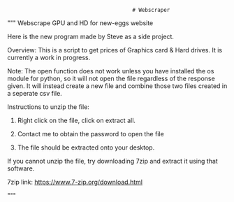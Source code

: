                                             # Webscraper
"""
Webscrape GPU and HD for new-eggs website

Here is the new program made by Steve as a side project.

Overview:
This is a script to get prices of Graphics card & Hard drives. It is currently a work in progress.

Note: The open function does not work unless you have installed the os module for python, so it will not open the file regardless of the response given.
It will instead create a new file and combine those two files created in a seperate csv file. 


Instructions to unzip the file:

1. Right click on the file, click on extract all.

2. Contact me to obtain the password to open the file

3. The file should be extracted onto your desktop.

If you cannot unzip the file, try downloading 7zip and extract it using that software.

7zip link: https://www.7-zip.org/download.html

"""
